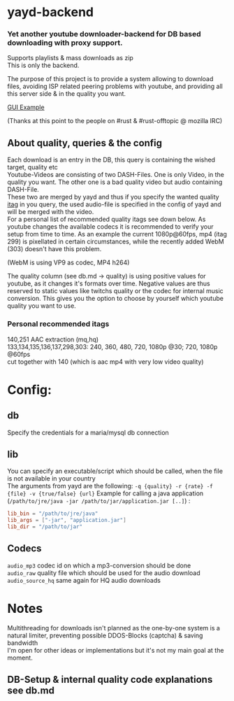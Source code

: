 # yayd-backend
### Yet another youtube downloader-backend for DB based downloading with proxy support. 
Supports playlists & mass downloads as zip  
This is only the backend.  
  
The purpose of this project is to provide a system allowing to download files, 
avoiding ISP related peering problems with youtube,
and providing all this server side & in the quality you want.
  
[GUI Example](***REMOVED***)
  
(Thanks at this point to the people on #rust & #rust-offtopic @ mozilla IRC)

## About quality, queries & the config
Each download is an entry in the DB, this query is containing the wished target, quality etc  
Youtube-Videos are consisting of two DASH-Files. One is only Video, in the quality you want.
The other one is a bad quality video but audio containing DASH-File.  
These two are merged by yayd and thus if you specify the wanted quality [itag](https://en.wikipedia.org/wiki/YouTube#Quality_and_formats)
in you query,
the used audio-file is specified in the config of yayd and will be merged with the video.  
For a personal list of recommended quality itags see down below.
As youtube changes the available codecs it is recommended to verify your setup from time to time.
As an example the current 1080p@60fps, mp4 (itag 299) is pixellated in certain circumstances, while the recently added
WebM (303) doesn't have this problem.  
  
(WebM is using VP9 as codec, MP4 h264)

The quality column (see db.md -> quality) is using positive values for youtube, as it changes it's formats over time. Negative values are thus reserved to
static values like twitchs quality or the codec for internal music conversion. This gives you the option to choose by yourself which
youtube quality you want to use.

### Personal recommended itags
140,251 AAC extraction (mq,hq)  
133,134,135,136,137,298,303: 240, 360, 480, 720, 1080p @30; 720, 1080p @60fps  
cut together with 140 (which is aac mp4 with very low video quality)  

# Config:
## db
Specify the credentials for a maria/mysql db connection
## lib
You can specify an executable/script which should be called, when the file is not available in your country  
The arguments from yayd are the following: `-q {quality} -r {rate} -f {file} -v {true/false} {url}`
Example for calling a java application (`/path/to/jre/java -jar /path/to/jar/application.jar [..]`) :  
```toml
lib_bin = "/path/to/jre/java"
lib_args = ["-jar", "application.jar"]
lib_dir = "/path/to/jar"
```
## Codecs
`audio_mp3` codec id on which a mp3-conversion should be done  
`audio_raw` quality file which should be used for the audio download  
`audio_source_hq` same again for HQ audio downloads  

# Notes
Multithreading for downloads isn't planned as the one-by-one system is a natural limiter, preventing possible DDOS-Blocks (captcha) & saving bandwidth  
I'm open for other ideas or implementations but it's not my main goal at the moment.

## DB-Setup & internal quality code explanations see db.md